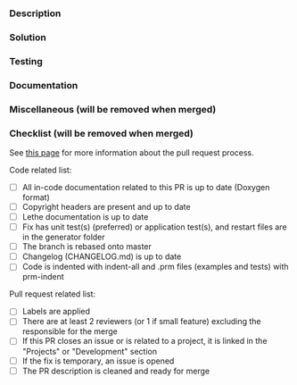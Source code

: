 <!-- Please, fill in the description as completely as possible.-->

### Description

<!-- Explain the issue with the bug (what part of the code, what are the side effects of the bug).
       How did the bug was found, do you know what commit introduced the bug? -->

### Solution

<!-- How did you fix the bug?
       Is it a permanent or temporary fix? (if temporary, please open an issue) -->

### Testing

<!-- How has this been tested?
       What are the new test(s) that reproduce the bug?
       Are there changes and/or impacts on current tests, why?
       How did you ensure that the solution works? -->

### Documentation

<!-- Does this fix, modify or introduce new simulation parameters? If so, describe them. -->

### Miscellaneous (will be removed when merged)

<!-- Anything that you would like to add that does not fit into any of the categories above.
       Note that any critical information should be in the categories above.
       Examples:
         Future changes or features that will be added in subsequent pull requests.
         Any comments or highlights for the reviewers. -->

### Checklist (will be removed when merged)
See [this page](https://chaos-polymtl.github.io/lethe/documentation/contributing.html#pull-requests) for more information about the pull request process.

Code related list:
- [ ] All in-code documentation related to this PR is up to date (Doxygen format)
- [ ] Copyright headers are present and up to date
- [ ] Lethe documentation is up to date
- [ ] Fix has unit test(s) (preferred) or application test(s), and restart files are in the generator folder
- [ ] The branch is rebased onto master
- [ ] Changelog (CHANGELOG.md) is up to date
- [ ] Code is indented with indent-all and .prm files (examples and tests) with prm-indent

Pull request related list:
- [ ] Labels are applied
- [ ] There are at least 2 reviewers (or 1 if small feature) excluding the responsible for the merge
- [ ] If this PR closes an issue or is related to a project, it is linked in the "Projects" or "Development" section
- [ ] If the fix is temporary, an issue is opened
- [ ] The PR description is cleaned and ready for merge